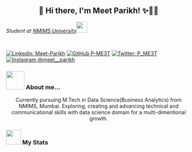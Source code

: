 <h2 align="center">  👋 Hi there, I'm Meet Parikh! ✨🧑🏻‍ </h2>
<p><em>Student at <a href="https://www.nmims.edu/">NMIMS University</a><img src="https://media.giphy.com/media/fYSnHlufseco8Fh93Z/giphy.gif" width="30"></br>
</em></p>
</br>


[![Linkedin: Meet-Parikh](https://img.shields.io/badge/-meetparikh-blue?style=flat-square&logo=Linkedin&logoColor=white&link=https://www.linkedin.com/in/meet-parikh-641a21191/)](https://www.linkedin.com/in/meet-parikh-641a21191/)
[![GitHub P-ME3T](https://img.shields.io/github/followers/P-ME3T?label=P-ME3T&style=social)](https://github.com/P-ME3T)
[![Twitter: P_ME3T](https://img.shields.io/twitter/follow/P_ME3T?label=Meet%20Parikh&style=social)](https://www.instagram.com/meet__parikh/)
[![Instagram @meet__parikh](https://img.shields.io/badge/@meet__parikh-833AB4?style=flat&logo=instagram)](https://www.instagram.com/meet__parikh/)

### <img src="https://media.giphy.com/media/VgCDAzcKvsR6OM0uWg/giphy.gif" width="50"> About me...

<p align="center">
   Currently pursuing M.Tech in Data Science(Business Analytics) from NMIMS, Mumbai. Exploring, creating and advancing technical and communicational skills with data science domain for a multi-dimentional growth.
</p>

### <img src="https://media.giphy.com/media/cj87CxfRtrUifF3Ryk/giphy.gif" width="40"> My Stats 


